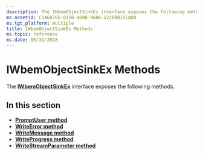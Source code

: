 ```yaml
---
description: The IWbemObjectSinkEx interface exposes the following methods.
ms.assetid: C1468705-0350-468B-9606-5220BB15EAD0
ms.tgt_platform: multiple
title: IWbemObjectSinkEx Methods
ms.topic: reference
ms.date: 05/31/2018
---
```


# IWbemObjectSinkEx Methods

The [**IWbemObjectSinkEx**](/windows/desktop/api/Wbemcli/nn-wbemcli-iwbemobjectsinkex) interface exposes the following methods.

## In this section

-   [**PromptUser method**](/windows/desktop/api/Wbemcli/nf-wbemcli-iwbemobjectsinkex-promptuser)
-   [**WriteError method**](/windows/desktop/api/Wbemcli/nf-wbemcli-iwbemobjectsinkex-writeerror)
-   [**WriteMessage method**](/windows/desktop/api/Wbemcli/nf-wbemcli-iwbemobjectsinkex-writemessage)
-   [**WriteProgress method**](/windows/desktop/api/Wbemcli/nf-wbemcli-iwbemobjectsinkex-writeprogress)
-   [**WriteStreamParameter method**](/windows/desktop/api/Wbemcli/nf-wbemcli-iwbemobjectsinkex-writestreamparameter)

 

 



